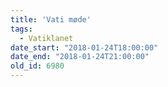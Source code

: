 ```yaml
---
title: 'Vati møde'
tags:
  - Vatiklanet
date_start: "2018-01-24T18:00:00"
date_end: "2018-01-24T21:00:00"
old_id: 6980
---
```


